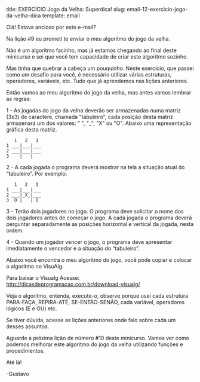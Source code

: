 title: EXERCÍCIO Jogo da Velha: Superdica! 
slug: email-12-exercicio-jogo-da-velha-dica
template: email

Olá! Estava ancioso por este e-mail?

Na lição #9 eu prometi te enviar o meu algoritmo do jogo da velha.

Não é um algoritmo facinho, mas já estamos chegando ao final deste minicurso e sei que você tem capacidade de criar este algoritmo sozinho.

Mas tinha que quebrar a cabeça um pouquinho. Neste exercício, que passei como um desafio para você, é necessário utilizar várias estruturas, operadores, variáveis, etc. Tudo que já aprendemos nas lições anteriores.

Então vamos ao meu algoritmo do jogo da velha, mas antes vamos lembrar as regras:

1 - As jogadas do jogo da velha deverão ser armazenadas numa matriz (3x3) de caractere, chamada "tabuleiro", cada posição desta matriz armazenará um dos valores: " ", "_", "X" ou "O". Abaixo uma representação gráfica desta matriz.
```
   1   2   3
1 ___|___|___
2 ___|___|___
3    |   |      
```

2 - A cada jogada o programa deverá mostrar na tela a situação atual do “tabuleiro”.
Por exemplo:
```
   1   2   3
1 ___|___|___
2 ___|_X_|___
3  O |   | O
```

3 - Terão dois jogadores no jogo. O programa deve solicitar o nome dos dois jogadores antes de começar o jogo. A cada jogada o programa deverá perguntar separadamente as posições horizontal e vertical da jogada, nesta ordem.

4 - Quando um jogador vencer o jogo, o programa deve apresentar imediatamente o vencedor e a situação do “tabuleiro”.

Abaixo você encontra o meu algoritmo do jogo, você pode copiar e colocar o algoritmo no VisuAlg.

Para baixar o Visualg Acesse: http://dicasdeprogramacao.com.br/download-visualg/

Veja o algoritmo, entenda, execute-o, observe porque usei cada estrutura PARA-FAÇA, REPIRA-ATÉ, SE-ENTÃO-SENÃO, cada variável, operadores lógicos (E e OU) etc.

Se tiver dúvida, acesse as lições anteriores onde falo sobre cada um desses assuntos.

Aguarde a próxima lição de número #10 deste minicurso. Vamos ver como podemos melhorar este algoritmo do jogo da velha utilizando funções e procedimentos.

Até lá!

-Gustavo